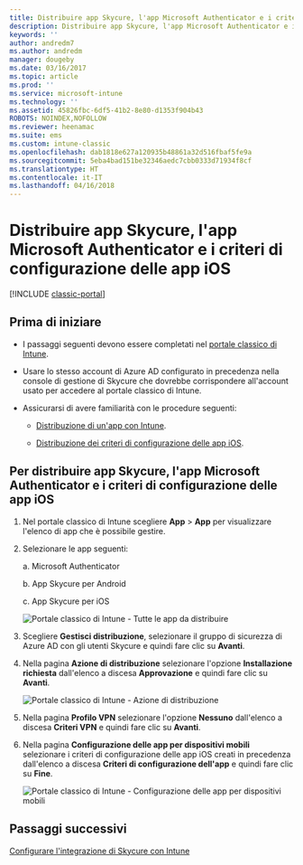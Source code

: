 ```yaml
---
title: Distribuire app Skycure, l'app Microsoft Authenticator e i criteri di configurazione delle app iOS
description: Distribuire app Skycure, l'app Microsoft Authenticator e i criteri di configurazione iOS nel portale classico di Intune.
keywords: ''
author: andredm7
ms.author: andredm
manager: dougeby
ms.date: 03/16/2017
ms.topic: article
ms.prod: ''
ms.service: microsoft-intune
ms.technology: ''
ms.assetid: 45826fbc-6df5-41b2-8e80-d1353f904b43
ROBOTS: NOINDEX,NOFOLLOW
ms.reviewer: heenamac
ms.suite: ems
ms.custom: intune-classic
ms.openlocfilehash: dab1818e627a120935b48861a32d516fbaf5fe9a
ms.sourcegitcommit: 5eba4bad151be32346aedc7cbb0333d71934f8cf
ms.translationtype: HT
ms.contentlocale: it-IT
ms.lasthandoff: 04/16/2018
---
```

# <a name="deploy-skycure-apps-microsoft-authenticator-app-and-ios-app-configuration-policy"></a>Distribuire app Skycure, l'app Microsoft Authenticator e i criteri di configurazione delle app iOS

[!INCLUDE [classic-portal](../includes/classic-portal.md)]

## <a name="before-you-begin"></a>Prima di iniziare

-   I passaggi seguenti devono essere completati nel [portale classico di Intune](https://manage.microsoft.com/).

-   Usare lo stesso account di Azure AD configurato in precedenza nella console di gestione di Skycure che dovrebbe corrispondere all'account usato per accedere al portale classico di Intune.

-   Assicurarsi di avere familiarità con le procedure seguenti:

    -   [Distribuzione di un'app con Intune](/intune-classic/deploy-use/deploy-apps-in-microsoft-intune).

    -   [Distribuzione dei criteri di configurazione delle app iOS](/intune-classic/deploy-use/configure-ios-apps-with-mobile-app-configuration-policies-in-microsoft-intune).

## <a name="to-deploy-skycure-apps-microsoft-authenticator-app-and-the-ios-app-configuration-policy"></a>Per distribuire app Skycure, l'app Microsoft Authenticator e i criteri di configurazione delle app iOS

1.  Nel portale classico di Intune scegliere **App** &gt; **App** per visualizzare l'elenco di app che è possibile gestire.

2.  Selezionare le app seguenti:

    a.  Microsoft Authenticator

    b.  App Skycure per Android

    c.  App Skycure per iOS

       ![Portale classico di Intune - Tutte le app da distribuire](../media/mtp/skycure-deploy-app-1.png)

3.  Scegliere **Gestisci distribuzione**, selezionare il gruppo di sicurezza di Azure AD con gli utenti Skycure e quindi fare clic su **Avanti**.

4.  Nella pagina **Azione di distribuzione** selezionare l'opzione **Installazione richiesta** dall'elenco a discesa **Approvazione** e quindi fare clic su **Avanti**.

    ![Portale classico di Intune - Azione di distribuzione](../media/mtp/skycure-deploy-app-2.png)

5.  Nella pagina **Profilo VPN** selezionare l'opzione **Nessuno** dall'elenco a discesa **Criteri VPN** e quindi fare clic su **Avanti**.

6.  Nella pagina **Configurazione delle app per dispositivi mobili** selezionare i criteri di configurazione delle app iOS creati in precedenza dall'elenco a discesa **Criteri di configurazione dell'app** e quindi fare clic su **Fine**.

    ![Portale classico di Intune - Configurazione delle app per dispositivi mobili](../media/mtp/skycure-deploy-app-3.png)

## <a name="next-steps"></a>Passaggi successivi

[Configurare l'integrazione di Skycure con Intune](/intune-classic/deploy-use/setup-the-skycure-integration-with-Intune)
